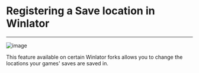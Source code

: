 # Registering a Save location in Winlator  

---

![image](https://github.com/user-attachments/assets/48c31683-c8e3-4188-bd78-2fd21d441faa)  

This feature available on certain Winlator forks allows you to change the locations your games' saves are saved in.

